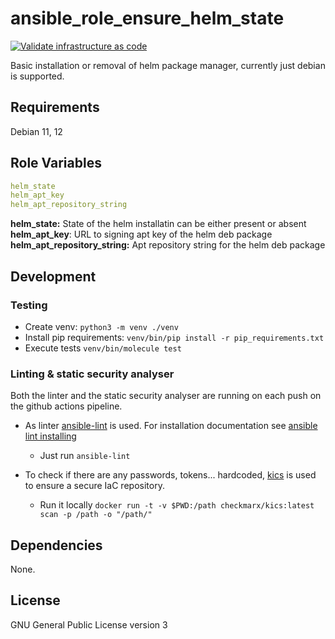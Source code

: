 # ansible_role_ensure_helm_state

[![Validate infrastructure as code](https://github.com/garliclabs/ansible_role_ensure_helm_state/actions/workflows/validation.yml/badge.svg)](https://github.com/garliclabs/ansible_role_ensure_helm_state/actions/workflows/validation.yml)

Basic installation or removal of helm package manager, currently just debian is supported.  

## Requirements

Debian 11, 12

## Role Variables

```yaml
helm_state
helm_apt_key
helm_apt_repository_string
```

**helm_state:** State of the helm installatin can be either present or absent
**helm_apt_key**: URL to signing apt key of the helm deb package
**helm_apt_repository_string:** Apt repository string for the helm deb package

## Development

### Testing

* Create venv: `python3 -m venv ./venv`
* Install pip requirements: `venv/bin/pip install -r pip_requirements.txt`
* Execute tests `venv/bin/molecule test`

### Linting & static security analyser

Both the linter and the static security analyser are running on each push on the github actions pipeline.  

* As linter [ansible-lint](https://ansible.readthedocs.io/projects/lint/) is used. For installation documentation see [ansible lint installing](https://ansible.readthedocs.io/projects/lint/)
  * Just run `ansible-lint`

* To check if there are any passwords, tokens... hardcoded, [kics](https://kics.io/index.html) is used to ensure a secure IaC repository.  
  * Run it locally `docker run -t -v $PWD:/path checkmarx/kics:latest scan -p /path -o "/path/"`

## Dependencies

None.

## License

GNU General Public License version 3
